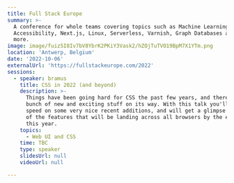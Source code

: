 ```yaml
---
title: Full Stack Europe
summary: >-
  A conference for whole teams covering topics such as Machine Learning,
  Accessibility, Next.js, Linux, Serverless, Varnish, Graph Databases and much
  more.
image: image/fuiz5I8Iv7bV8YbrK2PKiY3Vask2/hZOjTuTVO19BpM7X1YTm.png
location: 'Antwerp, Belgium'
date: '2022-10-06'
externalUrl: 'https://fullstackeurope.com/2022'
sessions:
  - speaker: bramus
    title: CSS in 2022 (and beyond)
    description: >-
      Things have been going hard for CSS the past few years, and there's a
      bunch of new and exciting stuff on its way. With this talk you'll be up to
      speed on some very nice recent additions, and will get a glimpse of a lot
      of the features that will be landing across all browsers by the end of
      this year.
    topics:
      - Web UI and CSS
    time: TBC
    type: speaker
    slidesUrl: null
    videoUrl: null

---
```

